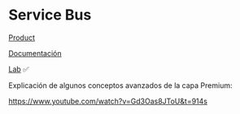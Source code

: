 # Service Bus

[Product](https://azure.microsoft.com/en-us/products/service-bus/)

[Documentación](https://learn.microsoft.com/en-us/azure/service-bus-messaging/)

[Lab](https://microsoftlearning.github.io/AZ-204-DevelopingSolutionsforMicrosoftAzure/Instructions/Labs/AZ-204_lab_10.html) :white_check_mark:

Explicación de algunos conceptos avanzados de la capa Premium:

https://www.youtube.com/watch?v=Gd3Oas8JToU&t=914s